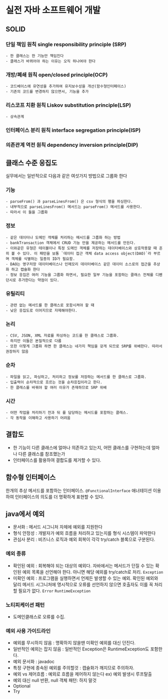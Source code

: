 # 실전 자바 소프트웨어 개발

## SOLID
### 단일 책임 원칙 single responsibility principle (SRP)
	- 한 클래스는 한 기능만 책임진다
	- 클래스가 바뀌어야 하는 이유는 오직 하나여야 한다
### 개방/폐쇄 원칙 open/closed principle(OCP)
	- 코드베이스에 유연성을 추가하여 유지보수성을 개선(함수형인터페이스)
	- 기존의 코드를 변경하지 않으면서, 기능을 추가
### 리스코프 치환 원칙 Liskov substitution principle(LSP)
	- 상속관계
### 인터페이스 분리 원칙 interface segregation principle(ISP)
### 의존관계 역전 원칙 dependency inversion principle(DIP)

## 클래스 수준 응집도

실무에서는 일반적으로 다음과 같은 여섯가지 방법으로 그룹화 한다
### 기능
	- parseFrom() 과 parseLinesFrom() 은 csv 형식의 행을 파싱한다. 
	- 내부적으로 parseLinesFrom() 메서드는 parseFrom() 메서드를 사용한다.
	- 따라서 이 둘을 그룹화
### 정보
	- 같은 데이터나 도메인 객체를 처리하는 메서드를 그룹화 하는 방법
	- bankTransaction 객체에서 CRUD 기능 만을 제공하는 메서드를 만든다.
	- 이와같은 유형은 테이블이나 특정 도메인 객체를 저장하는 데이터베이스와 상호작용할 때 흔히 볼 수 있다. 이 패턴을 보통 `데이터 접근 객체 data access object(DAO)`라 부르며 객체를 식별하는 일종의 ID가 필요함.
	- DAO는 영구저장 데이터베이스나 인메모리 데이터베이스 같은 데이터 소스로의 접근을 추상화 하고 캡슐화 한다
	- 정보 응집은 여러 기능을 그룹화 하면서, 필요한 일부 기능을 포함하는 클래스 전체를 디펜던시로 추가한다는 약점이 있다.
### 유틸리티
	- 관련 없는 메서드를 한 클래스로 포함시켜야 할 때
	- 낮은 응집도로 이어지므로 자제해야한다.
### 논리
	- CSV, JSON, XML 자료를 파싱하는 코드를 한 클래스로 그룹화.
	- 하지만 이들은 본질적으로 다름
	- 또한 이렇게 그룹화 하면 한 클래스는 네가지 책임을 갖게 되므로 SRP를 위배한다. 따라서 권장하지 않음
### 순차
	- 파일을 읽고, 파싱하고, 처리하고 정보를 저장하는 메서드를 한 클래스로 그룹화.
	- 입출력이 순차적으로 흐르는 것을 순차응집이라고 한다.
	- 한 클래스를 바꿔야 할 여러 이유가 존재하므로 SRP 위배
### 시간
	- 어떤 작업을 처리하기 전과 뒤 를 담당하는 메서드를 포함하는 클래스.
	- 각 동작을 이해하고 사용하기 어려움

## 결합도
- 한 기능이 다른 클래스에 얼마나 의존하고 있는지, 어떤 클래스를 구현하는데 얼마나 다른 클래스를 참조했는가
- 인터페이스를 활용하여 결합도를 제거할 수 있다.

## 함수형 인터페이스

한개의 추상 메서드를 포함하는 인터페이스. `@FunctionalInterface` 애너테이션 이용 하여 인터페이스의 의도를 더 명확하게 표현할 수 있다.

## java에서 예외
- 문서화 : 메서드 시그니처 자체에 예외를 지원한다
- 형식 안정성 : 개발자가 예외 흐름을 처리하고 있는지를 형식 시스템이 파악한다
- 관심사 분리 : 비즈니스 로직과 예외 회복이 각각 try/catch 블록으로 구분된다.

### 예외 종류
- 확인된 예외 : 회복해야 되는 대상의 예외다. 자바에서는 메서드가 던질 수 있는 확인된 예외 목록을 선언해야 한다. 아니면 해당 예외를  try/catch로 처리. `Exception`
- 미확인 예외 : 프로그램을 실행하면서 언제든 발생할 수 있는 예외. 확인된 예외와 달리 메서드 시그니처에 명시적으로 오류를 선언하지 않으면 호출자도 이를 꼭 처리할 필요가 없다. `Error` `RuntimeException`

### 노티피케이션 패턴
- 도메인클래스로 오류를 수집.

### 예외 사용 가이드라인
- 예외를 무시하지 않음 : 명확하지 않을땐 미확인 예외를 대신 던진다.
- 일반적인 예외는 잡지 않음 : 일반적인 Exception은 RuntimeException도 포함한다.
- 예외 문서화 : javadoc
- 특정 구현에 종속된 예외를 주의할것 : 캡슐화가 깨지므로 주의하자.
- 예외 vs 제어흐름 : 예외로 흐름을 제어하지 않는다 ex) 예외 발생시 루프탈출
- 예외 대신 null 반환, null 객체 패턴: 하지 말것
- Optional<T>
- Try<T>



<!--stackedit_data:
eyJoaXN0b3J5IjpbLTEwOTg0MjQ3OTMsLTIxMTgwMDExMTMsND
AxNTIyMjE3LC05MTM1NjY0ODMsNjEyMjcyMTg1LC0zMzIyOTgz
MCwyMTE3NzQ1MTMwLDE0MTQ4NTg2MDYsLTU3MTQ3OTQxM119
-->
